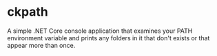 # ckpath

A simple .NET Core console application that examines your PATH environment variable and prints any folders in it that don't exists or that appear more than once.
